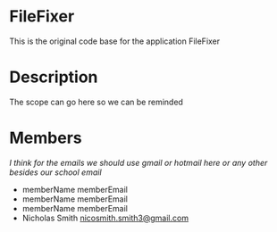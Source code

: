 # FileFixer
This is the original code base for the application FileFixer

# Description
The scope can go here so we can be reminded


# Members
_I think for the emails we should use gmail or hotmail here or any other besides our school email_
- memberName memberEmail
- memberName memberEmail
- memberName memberEmail
- Nicholas Smith nicosmith.smith3@gmail.com
